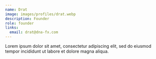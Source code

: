 ```yaml
---
name: Drat
image: images/profiles/drat.webp
description: Founder
role: founder
links:
  email: drat@dna-fx.com
---
```


Lorem ipsum dolor sit amet, consectetur adipiscing elit, sed do eiusmod tempor incididunt ut labore et dolore magna aliqua.
